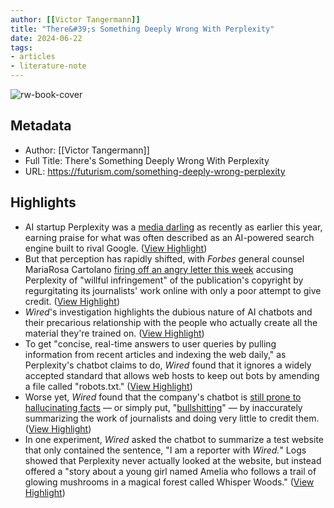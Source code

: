 ```yaml
---
author: [[Victor Tangermann]]
title: "There&#39;s Something Deeply Wrong With Perplexity"
date: 2024-06-22
tags: 
- articles
- literature-note
---
```

![rw-book-cover](https://wp-assets.futurism.com/2024/06/something-deeply-wrong-perplexity.jpg)

## Metadata
- Author: [[Victor Tangermann]]
- Full Title: There's Something Deeply Wrong With Perplexity
- URL: https://futurism.com/something-deeply-wrong-perplexity

## Highlights
- AI startup Perplexity was a [media darling](https://www.bloomberg.com/news/articles/2024-04-23/ai-search-startup-perplexity-valued-at-1-billion-in-funding-round?sref=YfHlo0rL) as recently as earlier this year, earning praise for what was often described as an AI-powered search engine built to rival Google. ([View Highlight](https://read.readwise.io/read/01j0yabj7fthgvncfwjyyt4t6c))
- But that perception has rapidly shifted, with *Forbes* general counsel MariaRosa Cartolano [firing off an angry letter this week](https://www.axios.com/2024/06/18/forbes-perplexity-ai-legal-action-copyright) accusing Perplexity of "willful infringement" of the publication's copyright by regurgitating its journalists' work online with only a poor attempt to give credit. ([View Highlight](https://read.readwise.io/read/01j0yabpyjf42r8wjb8fj435pz))
- *Wired*'s investigation highlights the dubious nature of AI chatbots and their precarious relationship with the people who actually create all the material they're trained on. ([View Highlight](https://read.readwise.io/read/01j0yabyfnzmd91bqr2qv17a2t))
- To get "concise, real-time answers to user queries by pulling information from recent articles and indexing the web daily," as Perplexity's chatbot claims to do, *Wired* found that it ignores a widely accepted standard that allows web hosts to keep out bots by amending a file called "robots.txt." ([View Highlight](https://read.readwise.io/read/01j0yac0dgrjrtsfeh2s03acse))
- Worse yet, *Wired* found that the company's chatbot is [still prone to hallucinating facts](https://futurism.com/the-byte/ai-search-engine-nyt) — or simply put, "[bullshitting](https://futurism.com/the-byte/researchers-ai-chatgpt-hallucinations-terminology)" — by inaccurately summarizing the work of journalists and doing very little to credit them. ([View Highlight](https://read.readwise.io/read/01j0yacbwtfhk3bvn2s9dgf368))
- In one experiment, *Wired* asked the chatbot to summarize a test website that only contained the sentence, "I am a reporter with *Wired.*" Logs showed that Perplexity never actually looked at the website, but instead offered a "story about a young girl named Amelia who follows a trail of glowing mushrooms in a magical forest called Whisper Woods." ([View Highlight](https://read.readwise.io/read/01j0yachtj9tm5ax56zk69wq3a))
